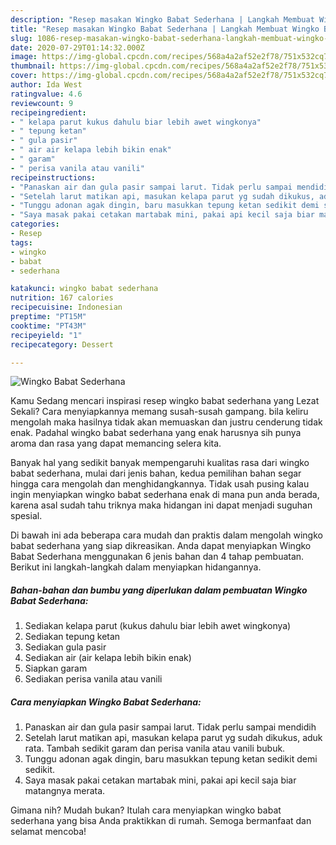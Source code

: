 ```yaml
---
description: "Resep masakan Wingko Babat Sederhana | Langkah Membuat Wingko Babat Sederhana Yang Menggugah Selera"
title: "Resep masakan Wingko Babat Sederhana | Langkah Membuat Wingko Babat Sederhana Yang Menggugah Selera"
slug: 1086-resep-masakan-wingko-babat-sederhana-langkah-membuat-wingko-babat-sederhana-yang-menggugah-selera
date: 2020-07-29T01:14:32.000Z
image: https://img-global.cpcdn.com/recipes/568a4a2af52e2f78/751x532cq70/wingko-babat-sederhana-foto-resep-utama.jpg
thumbnail: https://img-global.cpcdn.com/recipes/568a4a2af52e2f78/751x532cq70/wingko-babat-sederhana-foto-resep-utama.jpg
cover: https://img-global.cpcdn.com/recipes/568a4a2af52e2f78/751x532cq70/wingko-babat-sederhana-foto-resep-utama.jpg
author: Ida West
ratingvalue: 4.6
reviewcount: 9
recipeingredient:
- " kelapa parut kukus dahulu biar lebih awet wingkonya"
- " tepung ketan"
- " gula pasir"
- " air air kelapa lebih bikin enak"
- " garam"
- " perisa vanila atau vanili"
recipeinstructions:
- "Panaskan air dan gula pasir sampai larut. Tidak perlu sampai mendidih"
- "Setelah larut matikan api, masukan kelapa parut yg sudah dikukus, aduk rata. Tambah sedikit garam dan perisa vanila atau vanili bubuk."
- "Tunggu adonan agak dingin, baru masukkan tepung ketan sedikit demi sedikit."
- "Saya masak pakai cetakan martabak mini, pakai api kecil saja biar matangnya merata."
categories:
- Resep
tags:
- wingko
- babat
- sederhana

katakunci: wingko babat sederhana 
nutrition: 167 calories
recipecuisine: Indonesian
preptime: "PT15M"
cooktime: "PT43M"
recipeyield: "1"
recipecategory: Dessert

---
```



![Wingko Babat Sederhana](https://img-global.cpcdn.com/recipes/568a4a2af52e2f78/751x532cq70/wingko-babat-sederhana-foto-resep-utama.jpg)

Kamu Sedang mencari inspirasi resep wingko babat sederhana yang Lezat Sekali? Cara menyiapkannya memang susah-susah gampang. bila keliru mengolah maka hasilnya tidak akan memuaskan dan justru cenderung tidak enak. Padahal wingko babat sederhana yang enak harusnya sih punya aroma dan rasa yang dapat memancing selera kita.



Banyak hal yang sedikit banyak mempengaruhi kualitas rasa dari wingko babat sederhana, mulai dari jenis bahan, kedua pemilihan bahan segar hingga cara mengolah dan menghidangkannya. Tidak usah pusing kalau ingin menyiapkan wingko babat sederhana enak di mana pun anda berada, karena asal sudah tahu triknya maka hidangan ini dapat menjadi suguhan spesial.


Di bawah ini ada beberapa cara mudah dan praktis dalam mengolah wingko babat sederhana yang siap dikreasikan. Anda dapat menyiapkan Wingko Babat Sederhana menggunakan 6 jenis bahan dan 4 tahap pembuatan. Berikut ini langkah-langkah dalam menyiapkan hidangannya.

<!--inarticleads1-->

##### Bahan-bahan dan bumbu yang diperlukan dalam pembuatan Wingko Babat Sederhana:

1. Sediakan  kelapa parut (kukus dahulu biar lebih awet wingkonya)
1. Sediakan  tepung ketan
1. Sediakan  gula pasir
1. Sediakan  air (air kelapa lebih bikin enak)
1. Siapkan  garam
1. Sediakan  perisa vanila atau vanili




<!--inarticleads2-->

##### Cara menyiapkan Wingko Babat Sederhana:

1. Panaskan air dan gula pasir sampai larut. Tidak perlu sampai mendidih
1. Setelah larut matikan api, masukan kelapa parut yg sudah dikukus, aduk rata. Tambah sedikit garam dan perisa vanila atau vanili bubuk.
1. Tunggu adonan agak dingin, baru masukkan tepung ketan sedikit demi sedikit.
1. Saya masak pakai cetakan martabak mini, pakai api kecil saja biar matangnya merata.




Gimana nih? Mudah bukan? Itulah cara menyiapkan wingko babat sederhana yang bisa Anda praktikkan di rumah. Semoga bermanfaat dan selamat mencoba!

